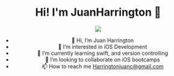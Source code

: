 <div align="center"> 
<h1 align="center">Hi! I'm JuanHarrington 👋 </h1>
<div/>
 
<img src="https://github.com/JuanMiChee/JuanMiChee/assets/88286626/a75c9ba2-e905-49d9-9fbe-132419e72b0f">



- 👋 Hi, I’m Juan Harrington
- 👀 I’m interested in iOS Development
- 🌱 I’m currently learning swift, and version controlling
- 💞️ I’m looking to collaborate on iOS bootcamps
- 📫 How to reach me Harringtonjuanc@gmail.com

<!---
JuanMiChee/JuanMiChee is a ✨ special ✨ repository because its
 `README.md` (this file) appears on your GitHub profile.
You can click the Preview link to take a look at your changes.
--->
